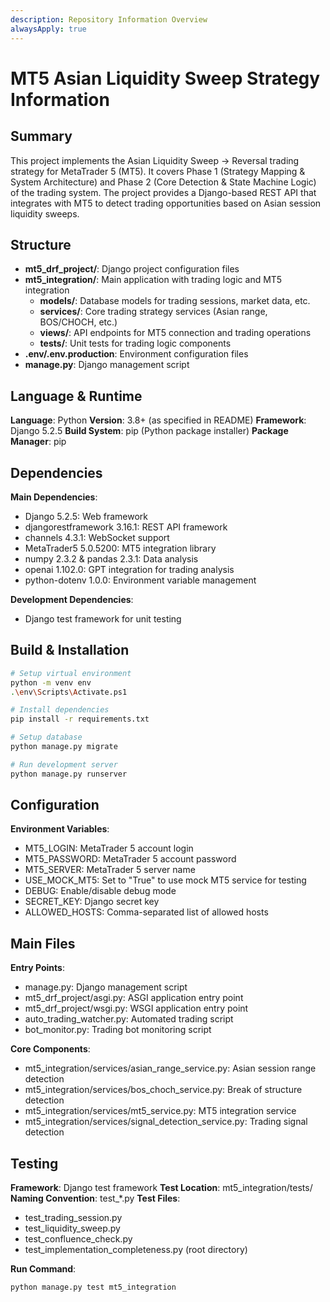 ```yaml
---
description: Repository Information Overview
alwaysApply: true
---
```


# MT5 Asian Liquidity Sweep Strategy Information

## Summary
This project implements the Asian Liquidity Sweep → Reversal trading strategy for MetaTrader 5 (MT5). It covers Phase 1 (Strategy Mapping & System Architecture) and Phase 2 (Core Detection & State Machine Logic) of the trading system. The project provides a Django-based REST API that integrates with MT5 to detect trading opportunities based on Asian session liquidity sweeps.

## Structure
- **mt5_drf_project/**: Django project configuration files
- **mt5_integration/**: Main application with trading logic and MT5 integration
  - **models/**: Database models for trading sessions, market data, etc.
  - **services/**: Core trading strategy services (Asian range, BOS/CHOCH, etc.)
  - **views/**: API endpoints for MT5 connection and trading operations
  - **tests/**: Unit tests for trading logic components
- **.env/.env.production**: Environment configuration files
- **manage.py**: Django management script

## Language & Runtime
**Language**: Python
**Version**: 3.8+ (as specified in README)
**Framework**: Django 5.2.5
**Build System**: pip (Python package installer)
**Package Manager**: pip

## Dependencies
**Main Dependencies**:
- Django 5.2.5: Web framework
- djangorestframework 3.16.1: REST API framework
- channels 4.3.1: WebSocket support
- MetaTrader5 5.0.5200: MT5 integration library
- numpy 2.3.2 & pandas 2.3.1: Data analysis
- openai 1.102.0: GPT integration for trading analysis
- python-dotenv 1.0.0: Environment variable management

**Development Dependencies**:
- Django test framework for unit testing

## Build & Installation
```bash
# Setup virtual environment
python -m venv env
.\env\Scripts\Activate.ps1

# Install dependencies
pip install -r requirements.txt

# Setup database
python manage.py migrate

# Run development server
python manage.py runserver
```

## Configuration
**Environment Variables**:
- MT5_LOGIN: MetaTrader 5 account login
- MT5_PASSWORD: MetaTrader 5 account password
- MT5_SERVER: MetaTrader 5 server name
- USE_MOCK_MT5: Set to "True" to use mock MT5 service for testing
- DEBUG: Enable/disable debug mode
- SECRET_KEY: Django secret key
- ALLOWED_HOSTS: Comma-separated list of allowed hosts

## Main Files
**Entry Points**:
- manage.py: Django management script
- mt5_drf_project/asgi.py: ASGI application entry point
- mt5_drf_project/wsgi.py: WSGI application entry point
- auto_trading_watcher.py: Automated trading script
- bot_monitor.py: Trading bot monitoring script

**Core Components**:
- mt5_integration/services/asian_range_service.py: Asian session range detection
- mt5_integration/services/bos_choch_service.py: Break of structure detection
- mt5_integration/services/mt5_service.py: MT5 integration service
- mt5_integration/services/signal_detection_service.py: Trading signal detection

## Testing
**Framework**: Django test framework
**Test Location**: mt5_integration/tests/
**Naming Convention**: test_*.py
**Test Files**:
- test_trading_session.py
- test_liquidity_sweep.py
- test_confluence_check.py
- test_implementation_completeness.py (root directory)

**Run Command**:
```bash
python manage.py test mt5_integration
```
